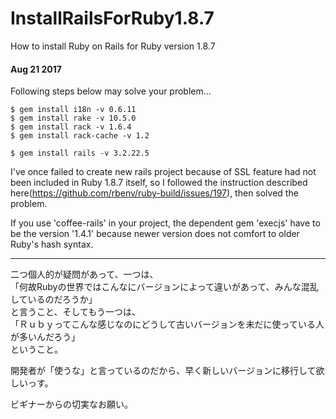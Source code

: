 # InstallRailsForRuby1.8.7
How to install Ruby on Rails for Ruby version 1.8.7

#### Aug 21 2017  

Following steps below may solve your problem...  

````
$ gem install i18n -v 0.6.11
$ gem install rake -v 10.5.0
$ gem install rack -v 1.6.4
$ gem install rack-cache -v 1.2

$ gem install rails -v 3.2.22.5
````

I've once failed to create new rails project because of SSL feature had not been included in Ruby 1.8.7 itself, so I followed the instruction described here(https://github.com/rbenv/ruby-build/issues/197), then solved the problem.

If you use 'coffee-rails' in your project, the dependent gem 'execjs' have to be the version '1.4.1' because newer version does not comfort to older Ruby's hash syntax.  

-----

二つ個人的が疑問があって、一つは、  
「何故Rubyの世界ではこんなにバージョンによって違いがあって、みんな混乱しているのだろうか」  
と言うこと、そしてもう一つは、  
「Ｒｕｂｙってこんな感じなのにどうして古いバージョンを未だに使っている人が多いんだろう」  
ということ。  

開発者が「使うな」と言っているのだから、早く新しいバージョンに移行して欲しいっす。  

ビギナーからの切実なお願い。
